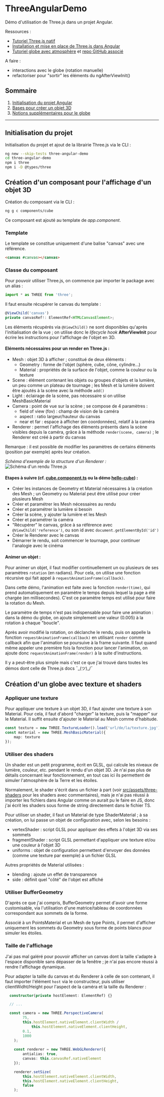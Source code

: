 # ThreeAngularDemo

Démo d'utilisation de Three.js dans un projet Angular.

Ressources :
- [Tutoriel Three.js natif](https://threejs.org/manual/#en/fundamentals)
- [Installation et mise en place de Three.js dans Angular](https://medium.com/geekculture/hello-cube-your-first-three-js-scene-in-angular-176c44b9c6c0)
- [Tutoriel globe avec atmosphère](https://www.youtube.com/watch?v=vM8M4QloVL0) et [repo GitHub associé](https://github.com/chriscourses/Intermediate-Three.js/blob/main/main.js)

A faire :
- interactions avec le globe (rotation manuelle)
- refactoriser pour "sortir" les éléments du ngAfterViewInit()

## Sommaire
1. [Initialisation du projet Angular](#Initialisation-du-projet)
1. [Bases pour créer un objet 3D](#Création-d'un-composant-pour-l'affichage-d'un-objet-3D)
1. [Notions supplémentaires pour le globe](#Création-d'un-globe-avec-texture-et-shaders)
---

## Initialisation du projet

Initialisation du projet et ajout de la librairie Three.js via le CLI :
```bash
ng new --skip-tests three-angular-demo
cd three-angular-demo
npm i three
npm i -D @types/three
```

## Création d'un composant pour l'affichage d'un objet 3D

Création du composant via le CLI :
```bash
ng g c components/cube
```

Ce composant est ajouté au template de *app.component*.

### Template
Le template se constitue uniquement d'une balise "canvas" avec une référence.
```html
<canvas #canvas></canvas>
```

### Classe du composant

Pour pouvoir utiliser Three.js, on commence par importer le package avec un alias :
```typescript
import * as THREE from 'three';
```

Il faut ensuite récupérer le canvas du template :
```typescript
@ViewChild('canvas')
private canvasRef!: ElementRef<HTMLCanvasElement>;
```
Les éléments récupérés via `@ViewChild()` ne sont disponibles qu'après l'initialisation de la vue ; on utilise donc le *lifecycle hook* **AfterViewInit** pour écrire les instructions pour l'affichage de l'objet en 3D.


#### Eléments nécessaires pour un render en Three.js :

- Mesh : objet 3D à afficher ; constitué de deux éléments :
    - Geometry : forme de l'objet (sphère, cube, cône, cylindre...)
    - Material : propriétés de la surface de l'objet, comme la couleur ou la texture
- Scene : élément contenant les objets ou groupes d'objets et la lumière, un peu comme un plateau de tournage ; les Mesh et la lumière doivent être ajoutés à la scène avec la méthode `add()`
- Light : éclairage de la scène, pas nécessaire si on utilise MeshBasicMaterial
- Camera : point de vue sur la scène ; se compose de 4 paramètres :
    - field of view (fov) : champ de vision de la caméra
    - aspect : ratio largeur/hauteur du canvas
    - near et far : espace à afficher (en coordonnées), relatif à la caméra
- Renderer : permet l'affichage des éléments présents dans la scène visibles depuis la caméra, grâce à la méthode `render(scene, camera)` ; le Renderer est créé à partir du canvas

Remarque : il est possible de modifier les paramètres de certains éléments (position par exemple) après leur création.

*Schéma d'exemple de la structure d'un Renderer :*
![Schéma d'un rendu Three.js](https://threejs.org/manual/resources/images/threejs-1cube-with-directionallight.svg)


#### Etapes à suivre (cf. [cube.component.ts](./src/app/cube/cube.component.ts) ou la démo [hello-cube](/hello-cube/main.mjs)) :

- Créer les instances de Geometry et Material nécessaires à la création des Mesh ; un Geometry ou Material peut être utilisé pour créer plusieurs Mesh
- Créer et paramétrer les Mesh nécessaires au rendu
- Créer et paramétrer la lumière si besoin
- Créer la scène, y ajouter la lumière et les Mesh
- Créer et paramétrer la caméra
- "Récupérer" le canvas, grâce à sa référence avec `@ViewChild('reference')`, ou son id avec `document.getElementById('id')`
- Créer le Renderer avec le canvas
- Démarrer le rendu, soit commencer le tournage, pour continuer l'analogie avec le cinéma


#### Animer un objet :

Pour animer un objet, il faut modifier continuellement un ou plusieurs de ses paramètres `rotation` (en radians). Pour cela, on utilise une fonction récursive qui fait appel à `requestAnimationFrame(callback)`.

Dans cette démo, l'animation est faite avec la fonction `render(time)`, qui prend automatiquement en paramètre le temps depuis lequel la page a été chargée (en millisecondes). C'est ce paramètre temps est utilisé pour faire la rotation du Mesh.

Le paramètre de temps n'est pas indispensable pour faire une animation : dans la démo du globe, on ajoute simplement une valeur (0.005) à la rotation à chaque "boucle".

Après avoir modifié la rotation, on déclanche le rendu, puis on appelle la fonction `requestAnimationFrame(callback)` en utilisant `render` comme callback afin que l'animation se poursuive à la frame suivante.
Il faut quand même appeler une première fois la fonction pour lancer l'animation, on ajoute donc `requestAnimationFrame(render)` à la suite d'instructions.

Il y a peut-être plus simple mais c'est ce que j'ai trouvé dans toutes les démos dont celle de Three.js docs ¯\_(ツ)_/¯

## Création d'un globe avec texture et shaders

### Appliquer une texture

Pour appliquer une texture à un objet 3D, il faut ajouter une texture à son Material.
Pour cela, il faut d'abord "charger" la texture, puis la "mapper" sur le Material.
Il suffit ensuite d'ajouter le Material au Mesh comme d'habitude.

```typescript
const texture = new THREE.TextureLoader().load('url/de/la/texture.jpg');
const material = new THREE.MeshBasicMaterial({
    map: texture
});
```

### Utiliser des shaders

Un shader est un petit programme, écrit en GLSL, qui calcule les niveaux de lumière, couleur, etc. pendant le rendu d'un objet 3D. Je n'ai pas plus de détails concernant leur fonctionnement, en tout cas ici ils permettent de simuler l'atmosphère de la Terre et les étoiles.

Normalement, le shader s'écrit dans un fichier à part (voir [src/assets/three-shaders](./src/assets/three-shaders/) pour les shaders avec commentaires), mais je n'ai pas réussi à importer les fichiers dans Angular comme on aurait pu le faire en JS, donc j'ai écrit les shaders sous forme de string directement dans le fichier TS.

Pour utiliser un shader, il faut un Material de type ShaderMaterial ; à sa création, on lui passe un objet de configuration avec, selon les besoins :
- vertexShader : script GLSL pour appliquer des effets à l'objet 3D via ses sommets
- fragmentShader : script GLSL permettant d'appliquer une texture et/ou une couleur à l'objet 3D
- uniforms : objet de configuration permettent d'envoyer des données (comme une texture par exemple) à un fichier GLSL

Autres propriétés de Material utilisées :
- blending : ajoute un effet de transparence
- side : définit quel "côté" de l'objet est affiché

### Utiliser BufferGeometry

D'après ce que j'ai compris, BufferGeometry permet d'avoir une forme customisable, via l'utilisation d'une matrice/tableau de coordonnées correspondant aux sommets de la forme.

Associé à un PointsMaterial et un Mesh de type Points, il permet d'afficher uniquement les sommets du Geometry sous forme de points blancs pour simuler les étoiles.

### Taille de l'affichage

J'ai pas mal galéré pour pouvoir afficher un canvas dont la taille s'adapte à l'espace disponible sans dépasser de la fenêtre ; je n'ai pas encore réussi à rendre l'affichage dynamique.

Pour adapter la taille du canvas et du Renderer à celle de son contenant, il faut importer l'élément `host` via le constructeur, puis utiliser clientWidht/Height pour l'aspect de la caméra et la taille du Renderer :
```typescript
  constructor(private hostElement: ElementRef) {}

  // ...

  const camera = new THREE.PerspectiveCamera(
        75,
        this.hostElement.nativeElement.clientWidth /
            this.hostElement.nativeElement.clientHeight,
        0.1,
        1000
    );
    
    const renderer = new THREE.WebGLRenderer({
        antialias: true,
        canvas: this.canvasRef.nativeElement
    });

    renderer.setSize(
        this.hostElement.nativeElement.clientWidth,
        this.hostElement.nativeElement.clientHeight,
        false
    );
```